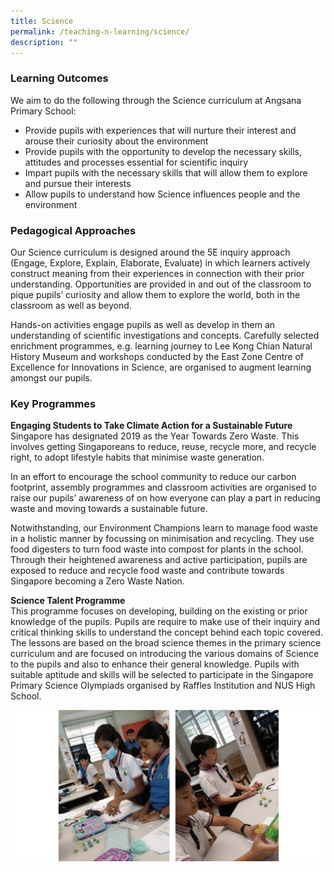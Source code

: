 ```yaml
---
title: Science
permalink: /teaching-n-learning/science/
description: ""
---
```

### Learning Outcomes

We aim to do the following through the Science curriculum at Angsana Primary School:

*   Provide pupils with experiences that will nurture their interest and arouse their curiosity about the environment
*   Provide pupils with the opportunity to develop the necessary skills, attitudes and processes essential for scientific inquiry
*   Impart pupils with the necessary skills that will allow them to explore and pursue their interests
*   Allow pupils to understand how Science influences people and the environment

### Pedagogical Approaches

Our Science curriculum is designed around the 5E inquiry approach (Engage, Explore, Explain, Elaborate, Evaluate) in which learners actively construct meaning from their experiences in connection with their prior understanding. Opportunities are provided in and out of the classroom to pique pupils’ curiosity and allow them to explore the world, both in the classroom as well as beyond.

  

Hands-on activities engage pupils as well as develop in them an understanding of scientific investigations and concepts. Carefully selected enrichment programmes, e.g. learning journey to Lee Kong Chian Natural History Museum and workshops conducted by the East Zone Centre of Excellence for Innovations in Science, are organised to augment learning amongst our pupils.


### Key Programmes

<b> Engaging Students to Take Climate Action for a Sustainable Future </b>
<br>
Singapore has designated 2019 as the Year Towards Zero Waste. This involves getting Singaporeans to reduce, reuse, recycle more, and recycle right, to adopt lifestyle habits that minimise waste generation.

In an effort to encourage the school community to reduce our carbon footprint, assembly programmes and classroom activities are organised to raise our pupils’ awareness of on how everyone can play a part in reducing waste and moving towards a sustainable future.

Notwithstanding, our Environment Champions learn to manage food waste in a holistic manner by focussing on minimisation and recycling. They use food digesters to turn food waste into compost for plants in the school. Through their heightened awareness and active participation, pupils are exposed to reduce and recycle food waste and contribute towards Singapore becoming a Zero Waste Nation.

<b> Science Talent Programme </b>
<br>
This programme focuses on developing, building on the existing or prior knowledge of the pupils. Pupils are require to make use of their inquiry and critical thinking skills to understand the concept behind each topic covered. The lessons are based on the broad science themes in the primary science curriculum and are focused on introducing the various domains of Science to the pupils and also to enhance their general knowledge. Pupils with suitable aptitude and skills will be selected to participate in the Singapore Primary Science Olympiads organised by Raffles Institution and NUS High School.

![](/images/Science.png)